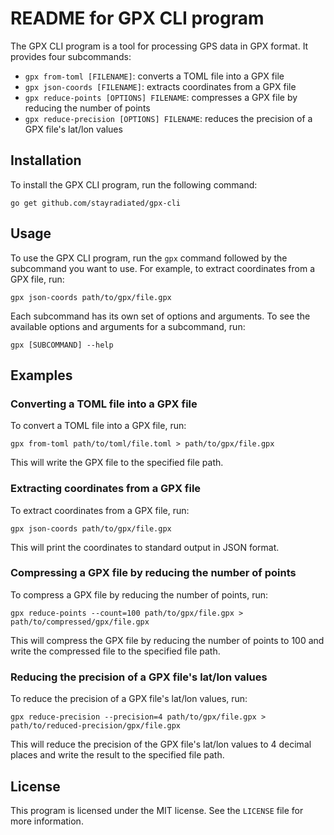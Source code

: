 README for GPX CLI program
===========================

The GPX CLI program is a tool for processing GPS data in GPX format. It provides four subcommands:

* `gpx from-toml [FILENAME]`: converts a TOML file into a GPX file
* `gpx json-coords [FILENAME]`: extracts coordinates from a GPX file
* `gpx reduce-points [OPTIONS] FILENAME`: compresses a GPX file by reducing the number of points
* `gpx reduce-precision [OPTIONS] FILENAME`: reduces the precision of a GPX file's lat/lon values

## Installation

To install the GPX CLI program, run the following command:

```
go get github.com/stayradiated/gpx-cli
```

## Usage

To use the GPX CLI program, run the `gpx` command followed by the subcommand you want to use. For example, to extract coordinates from a GPX file, run:

```
gpx json-coords path/to/gpx/file.gpx
```

Each subcommand has its own set of options and arguments. To see the available options and arguments for a subcommand, run:

```
gpx [SUBCOMMAND] --help
```

## Examples

### Converting a TOML file into a GPX file

To convert a TOML file into a GPX file, run:

```
gpx from-toml path/to/toml/file.toml > path/to/gpx/file.gpx
```

This will write the GPX file to the specified file path.

### Extracting coordinates from a GPX file

To extract coordinates from a GPX file, run:

```
gpx json-coords path/to/gpx/file.gpx
```

This will print the coordinates to standard output in JSON format.

### Compressing a GPX file by reducing the number of points

To compress a GPX file by reducing the number of points, run:

```
gpx reduce-points --count=100 path/to/gpx/file.gpx > path/to/compressed/gpx/file.gpx
```

This will compress the GPX file by reducing the number of points to 100 and write the compressed file to the specified file path.

### Reducing the precision of a GPX file's lat/lon values

To reduce the precision of a GPX file's lat/lon values, run:

```
gpx reduce-precision --precision=4 path/to/gpx/file.gpx > path/to/reduced-precision/gpx/file.gpx
```

This will reduce the precision of the GPX file's lat/lon values to 4 decimal places and write the result to the specified file path.

## License

This program is licensed under the MIT license. See the `LICENSE` file for more information.
